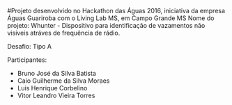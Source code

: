 #Projeto desenvolvido no Hackathon das Águas 2016, iniciativa da empresa Águas Guariroba com o Living Lab MS, em Campo Grande MS
Nome do projeto: Whunter - Dispositivo para identificação de vazamentos não visíveis atráves de frequência de rádio.

Desafio: Tipo A

Participantes:
- Bruno José da Silva Batista
- Caio Guilherme da Silva Moraes
- Luis Henrique Corbelino
- Vitor Leandro Vieira Torres
